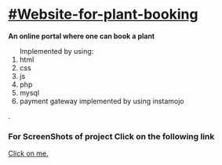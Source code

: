<h1><u>#Website-for-plant-booking</h1></u>
 <b>An online portal where one can book a plant</b>
 <ol>Implemented by using:
 <li>html</li> 
 <li>css</li> 
 <li>js</li>
 <li>php</li>
 <li>mysql</li>
 <li>payment gateway implemented by using instamojo</li>
</ol>.
<h3>For ScreenShots of project Click on the following link</h3>
<a href="https://docs.google.com/document/d/17-pFrO1Db_8eb8Q5L-ZODBKS0FoWypvvJb_g1RKG7J0/edit?usp=sharing">Click on me.</a>
